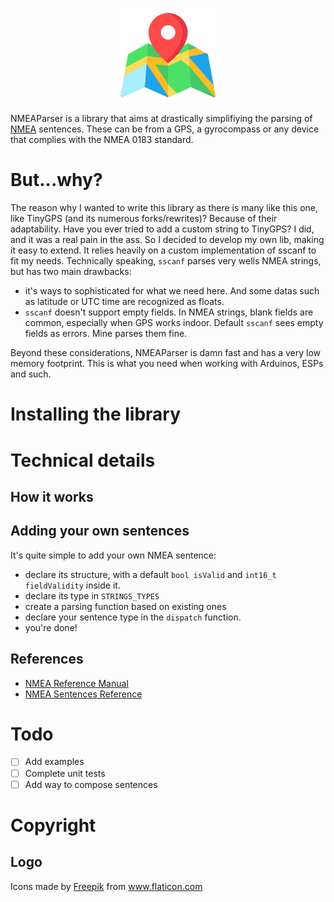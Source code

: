 <p align="center">
	<img src="logo.svg" width="30%">
</p>

NMEAParser is a library that aims at drastically simplifiying the parsing of [NMEA](https://www.wikiwand.com/en/NMEA_0183) sentences. These can be from a GPS, a gyrocompass or any device that complies with the NMEA 0183 standard.

# But...why?

The reason why I wanted to write this library as there is many like this one, like TinyGPS (and its numerous forks/rewrites)? Because of their adaptability. Have you ever tried to add a custom string to TinyGPS? I did, and it was a real pain in the ass. So I decided to develop my own lib, making it easy to extend. It relies heavily on a custom implementation of sscanf to fit my needs. Technically speaking, `sscanf`
parses very wells NMEA strings, but has two main drawbacks:
- it's ways to sophisticated for what we need here. And some datas such as latitude or UTC time are recognized as floats.
- `sscanf` doesn't support empty fields. In NMEA strings, blank fields are common, especially when GPS works indoor. Default `sscanf` sees empty fields as errors. Mine parses them fine.

Beyond these considerations, NMEAParser is damn fast and has a very low memory footprint. This is what you need when working with Arduinos, ESPs and such.

# Installing the library
# Technical details
## How it works
## Adding your own sentences

It's quite simple to add your own NMEA sentence:
- declare its structure, with a default `bool isValid` and `int16_t fieldValidity` inside it.
- declare its type in `STRINGS_TYPES`
- create a parsing function based on existing ones
- declare your sentence type in the `dispatch` function.
- you're done!

## References

- [NMEA Reference Manual](https://www.sparkfun.com/datasheets/GPS/NMEA%20Reference%20Manual-Rev2.1-Dec07.pdf)
- [NMEA Sentences Reference](https://www.gpsinformation.org/dale/nmea.htm)

# Todo
- [ ] Add examples
- [ ] Complete unit tests
- [ ] Add way to compose sentences

# Copyright
## Logo
Icons made by <a href="https://www.flaticon.com/authors/freepik" title="Freepik">Freepik</a> from <a href="https://www.flaticon.com/" title="Flaticon">www.flaticon.com</a>